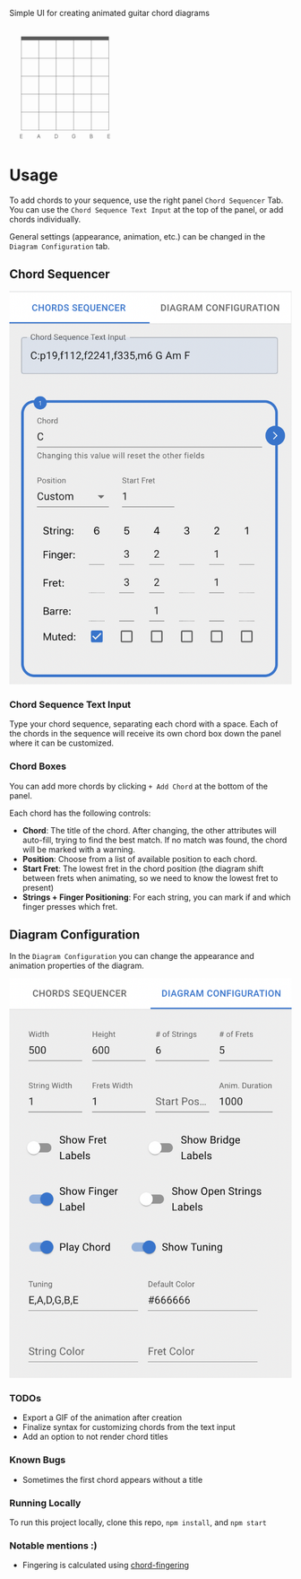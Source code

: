 Simple UI for creating animated guitar chord diagrams

<img src="/docs/DiagramGif.gif" alt="Animated Guitar Chord Diagram" width="200" align="center"/>



# Usage

To add chords to your sequence, use the right panel `Chord Sequencer` Tab.
You can use the `Chord Sequence Text Input` at the top of the panel, or add chords individually.

General settings (appearance, animation, etc.) can be changed in the `Diagram Configuration` tab.

## Chord Sequencer

![Chords Text Input and Chord Box](/docs/ChordSequencerUI.png)

### Chord Sequence Text Input

Type your chord sequence, separating each chord with a space. 
Each of the chords in the sequence will receive its own chord box down the panel where it can be customized.

### Chord Boxes

You can add more chords by clicking `+ Add Chord` at the bottom of the panel.

Each chord has the following controls:
- **Chord**: The title of the chord. After changing, the other attributes will auto-fill, trying to find the best match. If no match was found, the chord will be marked with a warning.
- **Position**: Choose from a list of available position to each chord.
- **Start Fret**: The lowest fret in the chord position (the diagram shift between frets when animating, so we need to know the lowest fret to present)
- **Strings + Finger Positioning**: For each string, you can mark if and which finger presses which fret.

## Diagram Configuration
In the `Diagram Configuration` you can change the appearance and animation properties of the diagram.

![Diagram Configuration](/docs/DiagramConfigurationUI.png)

### TODOs

- Export a GIF of the animation after creation
- Finalize syntax for customizing chords from the text input
- Add an option to not render chord titles

### Known Bugs

- Sometimes the first chord appears without a title


### Running Locally

To run this project locally, clone this repo, `npm install`, and `npm start`

### Notable mentions :)

- Fingering is calculated using [chord-fingering](https://github.com/hyvyys/chord-fingering)